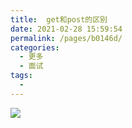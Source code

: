 ```yaml
---
title:  get和post的区别
date: 2021-02-28 15:59:54
permalink: /pages/b0146d/
categories:
  - 更多
  - 面试
tags:
  - 
---
```

<!--
 * @Description: new file
 * @Autor: zhan
 * @Date: 2021-02-28 15:59:54
 * @LastEditors: zhan
 * @LastEditTime: 2021-02-28 16:27:16
-->
![](https://raw.githubusercontent.com/21haoxingxiu/picture/master/blog/20210228162535.png)
